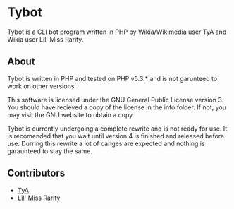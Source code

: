# Tybot

Tybot is a CLI bot program written in PHP by Wikia/Wikimedia user TyA and Wikia user Lil' Miss Rarity.

## About

Tybot is written in PHP and tested on PHP v5.3.* and is not garunteed to work on other versions.

This software is licensed under the GNU General Public License version 3. You should have recieved a copy of the license in the info folder. If not, you may visit the GNU website to obtain a copy.

Tybot is currently undergoing a complete rewrite and is not ready for use. It is recomended that you wait until version 4 is finished and released before use. Durring this rewrite a lot of canges are expected and nothing is garaunteed to stay the same.

## Contributors
* [TyA](http://community.wikia.com/wiki/User:TyA)
* [Lil' Miss Rarity](http://community.wikia.com/wiki/User:Lil'_Miss_Rarity)
